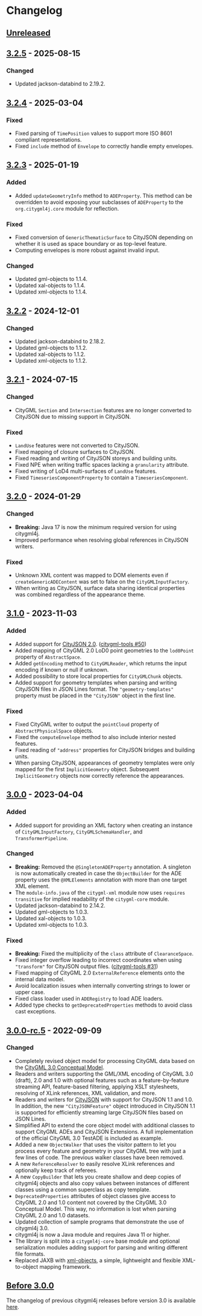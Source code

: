 # Changelog

## [Unreleased]

## [3.2.5] - 2025-08-15
### Changed
- Updated jackson-databind to 2.19.2.

## [3.2.4] - 2025-03-04
### Fixed
- Fixed parsing of `TimePosition` values to support more ISO 8601 compliant representations.
- Fixed `include` method of `Envelope` to correctly handle empty envelopes.

## [3.2.3] - 2025-01-19
### Added
- Added `updateGeometryInfo` method to `ADEProperty`. This method can be overridden to avoid exposing your subclasses
  of `ADEProperty` to the `org.citygml4j.core` module for reflection.

### Fixed
- Fixed conversion of `GenericThematicSurface` to CityJSON depending on whether it is used as space boundary
  or as top-level feature.
- Computing envelopes is more robust against invalid input.

### Changed
- Updated gml-objects to 1.1.4.
- Updated xal-objects to 1.1.4.
- Updated xml-objects to 1.1.4.

## [3.2.2] - 2024-12-01
### Changed
- Updated jackson-databind to 2.18.2.
- Updated gml-objects to 1.1.2.
- Updated xal-objects to 1.1.2.
- Updated xml-objects to 1.1.2.

## [3.2.1] - 2024-07-15
### Changed
- CityGML `Section` and `Intersection` features are no longer converted to CityJSON due to missing support
  in CityJSON.

### Fixed
- `LandUse` features were not converted to CityJSON.
- Fixed mapping of closure surfaces to CityJSON.
- Fixed reading and writing of CityJSON storeys and building units.
- Fixed NPE when writing traffic spaces lacking a `granularity` attribute.
- Fixed writing of LoD4 multi-surfaces of `LandUse` features.
- Fixed `TimeseriesComponentProperty` to contain a `TimeseriesComponent`.

## [3.2.0] - 2024-01-29
### Changed
- **Breaking:** Java 17 is now the minimum required version for using citygml4j.
- Improved performance when resolving global references in CityJSON writers.

### Fixed
- Unknown XML content was mapped to DOM elements even if `createGenericADEContent` was set to false on the
  `CityGMLInputFactory`.
- When writing as CityJSON, surface data sharing identical properties was combined regardless of the appearance theme.

## [3.1.0] - 2023-11-03
### Added
- Added support for [CityJSON 2.0](https://www.cityjson.org/specs/2.0.0/). ([citygml-tools #50](https://github.com/citygml4j/citygml-tools/issues/50))
- Added mapping of CityGML 2.0 LoD0 point geometries to the `lod0Point` property of `AbstractSpace`.
- Added `getEncoding` method to `CityGMLReader`, which returns the input encoding if known or null if unknown.
- Added possibility to store local properties for `CityGMLChunk` objects.
- Added support for geometry templates when parsing and writing CityJSON files in JSON Lines format. The
  `"geometry-templates"` property must be placed in the `"CityJSON"` object in the first line.

### Fixed
- Fixed CityGML writer to output the `pointCloud` property of `AbstractPhysicalSpace` objects.
- Fixed the `computeEnvelope` method to also include interior nested features.
- Fixed reading of `"address"` properties for CityJSON bridges and building units.
- When parsing CityJSON, appearances of geometry templates were only mapped for the first `ImplicitGeometry` object.
  Subsequent `ImplicitGeometry` objects now correctly reference the appearances.

## [3.0.0] - 2023-04-04
### Added
- Added support for providing an XML factory when creating an instance of `CityGMLInputFactory`,
  `CityGMLSchemaHandler`, and `TransformerPipeline`.

### Changed
- **Breaking:** Removed the `@SingletonADEProperty` annotation. A singleton is now automatically created in case the
  `ObjectBuilder` for the ADE property uses the `@XMLElements` annotation with more than one target XML element.
- The `module-info.java` of the `citygml-xml` module now uses `requires transitive` for implied readability
  of the `citygml-core` module.
- Updated jackson-databind to 2.14.2.
- Updated gml-objects to 1.0.3.
- Updated xal-objects to 1.0.3.
- Updated xml-objects to 1.0.3.

### Fixed
- **Breaking:** Fixed the multiplicity of the `class` attribute of `ClearanceSpace`.
- Fixed integer overflow leading to incorrect coordinates when using `"transform"` for CityJSON output files.
  ([citygml-tools #31](https://github.com/citygml4j/citygml-tools/issues/31))
- Fixed mapping of CityGML 2.0 `ExternalReference` elements onto the internal data model.
- Avoid localization issues when internally converting strings to lower or upper case.
- Fixed class loader used in `ADERegistry` to load ADE loaders.
- Added type checks to `getDeprecatedProperties` methods to avoid class cast exceptions.

## [3.0.0-rc.5] - 2022-09-09
### Changed
- Completely revised object model for processing CityGML data based on the
  [CityGML 3.0 Conceptual Model](https://docs.ogc.org/is/20-010/20-010.html).
- Readers and writers supporting the GML/XML encoding of CityGML 3.0 (draft), 2.0 and 1.0 with optional features such
  as a feature-by-feature streaming API, feature-based filtering, applying XSLT stylesheets, resolving of XLink
  references, XML validation, and more.
- Readers and writers for [CityJSON](https://www.cityjson.org/) with support for CityJSON 1.1 and 1.0. In addition,
  the new `"CityJSONFeature"` object introduced in CityJSON 1.1 is supported for efficiently streaming large CityJSON
  files based on JSON Lines.
- Simplified API to extend the core object model with additional classes to support CityGML ADEs and CityJSON
  Extensions. A full implementation of the official CityGML 3.0 TestADE is included as example.
- Added a new `ObjectWalker` that uses the visitor pattern to let you process every feature and geometry in your
  CityGML tree with just a few lines of code. The previous walker classes have been removed.
- A new `ReferenceResolver` to easily resolve XLink references and optionally keep track of referees.
- A new `CopyBuilder` that lets you create shallow and deep copies of citygml4j objects and also copy values between
  instances of different classes using a common superclass as copy template.
- `DeprecatedProperties` attributes of object classes give access to CityGML 2.0 and 1.0 content not covered by the
  CityGML 3.0 Conceptual Model. This way, no information is lost when parsing CityGML 2.0 and 1.0 datasets.
- Updated collection of sample programs that demonstrate the use of citygml4j 3.0.
- citygml4j is now a Java module and requires Java 11 or higher.
- The library is split into a `citygml4j-core` base module and optional serialization modules adding support
  for parsing and writing different file formats.
- Replaced JAXB with [xml-objects](https://github.com/xmlobjects), a simple, lightweight and flexible XML-to-object
  mapping framework.

## [Before 3.0.0]
The changelog of previous citygml4j releases before version 3.0 is available
[here](https://github.com/citygml4j/citygml4j/blob/citygml4j-v2/CHANGES.md).

[Unreleased]: https://github.com/citygml4j/citygml4j/compare/v3.2.5..HEAD
[3.2.5]: https://github.com/citygml4j/citygml4j/releases/tag/v3.2.5
[3.2.4]: https://github.com/citygml4j/citygml4j/releases/tag/v3.2.4
[3.2.3]: https://github.com/citygml4j/citygml4j/releases/tag/v3.2.3
[3.2.2]: https://github.com/citygml4j/citygml4j/releases/tag/v3.2.2
[3.2.1]: https://github.com/citygml4j/citygml4j/releases/tag/v3.2.1
[3.2.0]: https://github.com/citygml4j/citygml4j/releases/tag/v3.2.0
[3.1.0]: https://github.com/citygml4j/citygml4j/releases/tag/v3.1.0
[3.0.0]: https://github.com/citygml4j/citygml4j/releases/tag/v3.0.0
[3.0.0-rc.5]: https://github.com/citygml4j/citygml4j/releases/tag/v3.0.0-rc.5
[Before 3.0.0]: https://github.com/citygml4j/citygml4j/blob/citygml4j-v2/CHANGES.md
